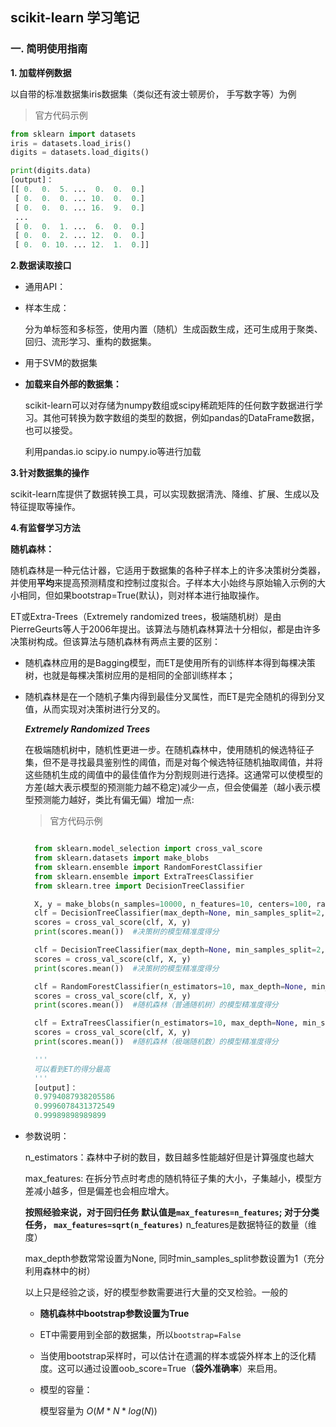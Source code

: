 ## scikit-learn 学习笔记

### 一. 简明使用指南

**1. 加载样例数据**

  以自带的标准数据集iris数据集（类似还有波士顿房价， 手写数字等）为例

  > 官方代码示例


  ``` Python
  from sklearn import datasets
  iris = datasets.load_iris()
  digits = datasets.load_digits()

  print(digits.data)
  [output]：
  [[ 0.  0.  5. ...  0.  0.  0.]
   [ 0.  0.  0. ... 10.  0.  0.]
   [ 0.  0.  0. ... 16.  9.  0.]
   ...
   [ 0.  0.  1. ...  6.  0.  0.]
   [ 0.  0.  2. ... 12.  0.  0.]
   [ 0.  0. 10. ... 12.  1.  0.]]

  ```

**2.数据读取接口**

- 通用API：

- 样本生成：

    分为单标签和多标签，使用内置（随机）生成函数生成，还可生成用于聚类、回归、流形学习、重构的数据集。

- 用于SVM的数据集

- **加载来自外部的数据集：**

    scikit-learn可以对存储为numpy数组或scipy稀疏矩阵的任何数字数据进行学习。其他可转换为数字数组的类型的数据，例如pandas的DataFrame数据，也可以接受。

    利用pandas.io scipy.io numpy.io等进行加载


**3.针对数据集的操作**

  scikit-learn库提供了数据转换工具，可以实现数据清洗、降维、扩展、生成以及特征提取等操作。


**4.有监督学习方法**

**随机森林：**

随机森林是一种元估计器，它适用于数据集的各种子样本上的许多决策树分类器，并使用**平均**来提高预测精度和控制过度拟合。子样本大小始终与原始输入示例的大小相同，但如果bootstrap=True(默认)，则对样本进行抽取操作。

ET或Extra-Trees（Extremely randomized trees，极端随机树）是由PierreGeurts等人于2006年提出。该算法与随机森林算法十分相似，都是由许多决策树构成。但该算法与随机森林有两点主要的区别：

- 随机森林应用的是Bagging模型，而ET是使用所有的训练样本得到每棵决策树，也就是每棵决策树应用的是相同的全部训练样本；

- 随机森林是在一个随机子集内得到最佳分叉属性，而ET是完全随机的得到分叉值，从而实现对决策树进行分叉的。

  _**Extremely Randomized Trees**_

  在极端随机树中，随机性更进一步。在随机森林中，使用随机的候选特征子集，但不是寻找最具鉴别性的阈值，而是对每个候选特征随机抽取阈值，并将这些随机生成的阈值中的最佳值作为分割规则进行选择。这通常可以使模型的方差(越大表示模型的预测能力越不稳定)减少一点，但会使偏差（越小表示模型预测能力越好，类比有偏无偏）增加一点:

  > 官方代码示例

  ``` Python

    from sklearn.model_selection import cross_val_score
    from sklearn.datasets import make_blobs
    from sklearn.ensemble import RandomForestClassifier
    from sklearn.ensemble import ExtraTreesClassifier
    from sklearn.tree import DecisionTreeClassifier

    X, y = make_blobs(n_samples=10000, n_features=10, centers=100, random_state=0)
    clf = DecisionTreeClassifier(max_depth=None, min_samples_split=2, random_state=0)
    scores = cross_val_score(clf, X, y)
    print(scores.mean())  #决策树的模型精准度得分

    clf = DecisionTreeClassifier(max_depth=None, min_samples_split=2, random_state=0)
    scores = cross_val_score(clf, X, y)
    print(scores.mean())  #决策树的模型精准度得分

    clf = RandomForestClassifier(n_estimators=10, max_depth=None, min_samples_split=2, random_state=0)
    scores = cross_val_score(clf, X, y)
    print(scores.mean())  #随机森林（普通随机树）的模型精准度得分

    clf = ExtraTreesClassifier(n_estimators=10, max_depth=None, min_samples_split=2, random_state=0)
    scores = cross_val_score(clf, X, y)
    print(scores.mean())  #随机森林（极端随机数）的模型精准度得分

    '''
    可以看到ET的得分最高
    '''
    [output]：
    0.9794087938205586
    0.9996078431372549
    0.99989898989899

  ```

- 参数说明：

  n_estimators：森林中子树的数目，数目越多性能越好但是计算强度也越大

  max_features: 在拆分节点时考虑的随机特征子集的大小，子集越小，模型方差减小越多，但是偏差也会相应增大。

  **按照经验来说，对于回归任务 默认值是`max_features=n_features`; 对于分类任务， `max_features=sqrt(n_features)`** n_features是数据特征的数量（维度）

  max_depth参数常常设置为None, 同时min_samples_split参数设置为1（充分利用森林中的树）

  以上只是经验之谈，好的模型参数需要进行大量的交叉检验。一般的

    - **随机森林中bootstrap参数设置为True**

    - ET中需要用到全部的数据集，所以`bootstrap=False`

    - 当使用bootstrap采样时，可以估计在遗漏的样本或袋外样本上的泛化精度。这可以通过设置oob_score=True（**袋外准确率**）来启用。


  - 模型的容量：

    模型容量为 $O(M*N*log(N))$
